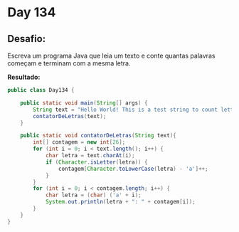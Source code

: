 # Day 134

## Desafio:

Escreva um programa Java que leia um texto e conte quantas palavras começam e terminam com a mesma letra.

**Resultado:**

```java
public class Day134 {

    public static void main(String[] args) {
        String text = "Hello World! This is a test string to count letters.";
        contatorDeLetras(text);
    }

    public static void contatorDeLetras(String text){
        int[] contagem = new int[26];
        for (int i = 0; i < text.length(); i++) {
            char letra = text.charAt(i);
            if (Character.isLetter(letra)) {
                contagem[Character.toLowerCase(letra) - 'a']++;
            }
        }
        for (int i = 0; i < contagem.length; i++) {
            char letra = (char) ('a' + i);
            System.out.println(letra + ": " + contagem[i]);
        }
    }
}
